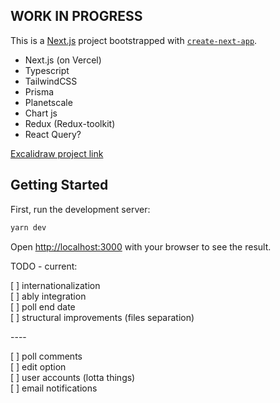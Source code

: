 ## WORK IN PROGRESS

This is a [Next.js](https://nextjs.org/) project bootstrapped with
[`create-next-app`](https://github.com/vercel/next.js/tree/canary/packages/create-next-app).

-   Next.js (on Vercel)
-   Typescript
-   TailwindCSS
-   Prisma
-   Planetscale
-   Chart js
-   Redux (Redux-toolkit)
-   React Query?

[Excalidraw project link](https://excalidraw.com/#json=zyiX7ACMtNkMCRQRQl7PG,C47Ni1Xz0bOE3alaKpkRqA)

## Getting Started

First, run the development server:

```bash
yarn dev
```

Open [http://localhost:3000](http://localhost:3000) with your browser to see the result. <br />

TODO - current: <br />

[ ] internationalization <br />
[ ] ably integration <br />
[ ] poll end date <br />
[ ] structural improvements (files separation) <br />

---- <br />

[ ] poll comments <br />
[ ] edit option <br />
[ ] user accounts (lotta things) <br />
[ ] email notifications